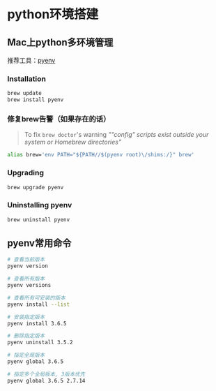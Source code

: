 # python环境搭建

## Mac上python多环境管理

推荐工具：[pyenv](https://github.com/pyenv/pyenv)

### Installation

```bash
brew update
brew install pyenv
```

### 修复brew告警（如果存在的话）

> To fix `brew doctor`'s warning *""config" scripts exist outside your system or Homebrew directories"*

```bash
alias brew='env PATH="${PATH//$(pyenv root)\/shims:/}" brew'
```

### Upgrading

```bash
brew upgrade pyenv
```

### Uninstalling pyenv

```bash
brew uninstall pyenv
```

## pyenv常用命令

```bash
# 查看当前版本
pyenv version

# 查看所有版本
pyenv versions

# 查看所有可安装的版本
pyenv install --list

# 安装指定版本
pyenv install 3.6.5

# 删除指定版本
pyenv uninstall 3.5.2

# 指定全局版本
pyenv global 3.6.5

# 指定多个全局版本, 3版本优先
pyenv global 3.6.5 2.7.14
```
